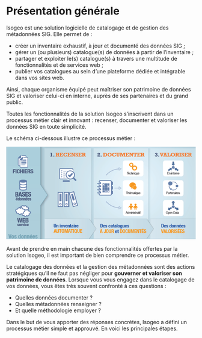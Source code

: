 # Présentation générale

Isogeo est une solution logicielle de catalogage et de gestion des métadonnées SIG. Elle permet de :

- créer un inventaire  exhaustif, à jour et documenté des données SIG ;
- gérer un (ou plusieurs) catalogue(s) de données à partir de l’inventaire ;
- partager et exploiter le(s) catalogue(s) à travers une multitude de fonctionnalités et de services web ;
- publier vos catalogues au sein d’une plateforme dédiée et intégrable dans vos sites web.

Ainsi, chaque organisme équipé peut maîtriser son patrimoine de données SIG et valoriser celui-ci en interne, auprès de ses partenaires et du grand public.

Toutes les fonctionnalités de la solution Isogeo s’inscrivent dans un processus métier clair et innovant : recenser, documenter et valoriser les données SIG en toute simplicité.

Le schéma ci-dessous illustre ce processus métier :

![Brochure du process](../images/brochure_FR.png "Un processus orienté métier")

Avant de prendre en main chacune des fonctionnalités offertes par la solution Isogeo, il est important de bien comprendre ce processus métier.

Le catalogage des données et la gestion des métadonnées sont des actions stratégiques qu’il ne faut pas négliger pour **gouverner et valoriser son patrimoine de données**. Lorsque vous vous engagez dans le catalogage de vos données, vous êtes très souvent confronté à ces questions :

- Quelles données documenter ?
- Quelles métadonnées renseigner ?
- Et quelle méthodologie employer ?

Dans le but de vous apporter des réponses concrètes, Isogeo a défini un processus métier simple et approuvé. En voici les principales étapes.

